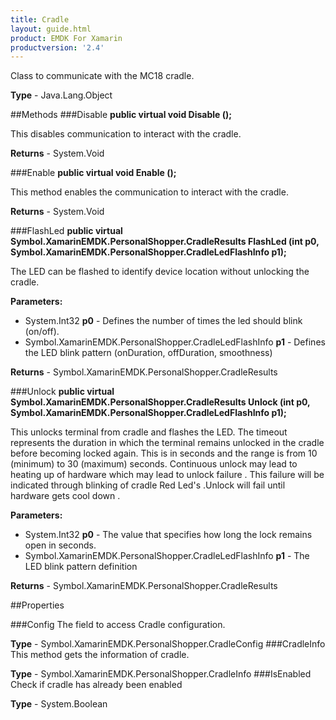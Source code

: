 ```yaml
---
title: Cradle
layout: guide.html 
product: EMDK For Xamarin 
productversion: '2.4' 
---
```

Class to communicate with the MC18 cradle.

**Type** - Java.Lang.Object

##Methods
###Disable
**public virtual void Disable ();**

This disables communication to interact with the cradle.


**Returns** - System.Void

###Enable
**public virtual void Enable ();**

This method enables the communication to interact with the cradle.


**Returns** - System.Void

###FlashLed
**public virtual Symbol.XamarinEMDK.PersonalShopper.CradleResults FlashLed (int p0, Symbol.XamarinEMDK.PersonalShopper.CradleLedFlashInfo p1);**

The LED can be flashed to identify device location without unlocking the cradle.

**Parameters:** 

* System.Int32 **p0** - Defines the number of times the led should blink (on/off).
* Symbol.XamarinEMDK.PersonalShopper.CradleLedFlashInfo **p1** - Defines the LED blink pattern (onDuration, offDuration, smoothness)

**Returns** - Symbol.XamarinEMDK.PersonalShopper.CradleResults

###Unlock
**public virtual Symbol.XamarinEMDK.PersonalShopper.CradleResults Unlock (int p0, Symbol.XamarinEMDK.PersonalShopper.CradleLedFlashInfo p1);**

This unlocks terminal from cradle and flashes the LED. The timeout represents the duration in which the terminal remains unlocked in the cradle before becoming locked again. This is in seconds and the range is from 10 (minimum) to 30 (maximum) seconds. Continuous unlock may lead to heating up of hardware which may lead to unlock failure . This failure will be indicated through blinking of cradle Red Led's .Unlock will fail until hardware gets cool down .

**Parameters:** 

* System.Int32 **p0** - The value that specifies how long the lock remains open in seconds.
* Symbol.XamarinEMDK.PersonalShopper.CradleLedFlashInfo **p1** - The LED blink pattern definition

**Returns** - Symbol.XamarinEMDK.PersonalShopper.CradleResults

##Properties

###Config
The field to access Cradle configuration.


**Type** - Symbol.XamarinEMDK.PersonalShopper.CradleConfig
###CradleInfo
This method gets the information of cradle.

**Type** - Symbol.XamarinEMDK.PersonalShopper.CradleInfo
###IsEnabled
Check if cradle has already been enabled

**Type** - System.Boolean


